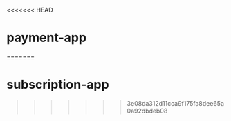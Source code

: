 <<<<<<< HEAD
# payment-app
=======
# subscription-app
>>>>>>> 3e08da312d11cca9f175fa8dee65a0a92dbdeb08
